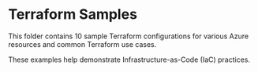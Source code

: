 ﻿# Terraform Samples

This folder contains 10 sample Terraform configurations for various Azure resources and common Terraform use cases.

These examples help demonstrate Infrastructure-as-Code (IaC) practices.
